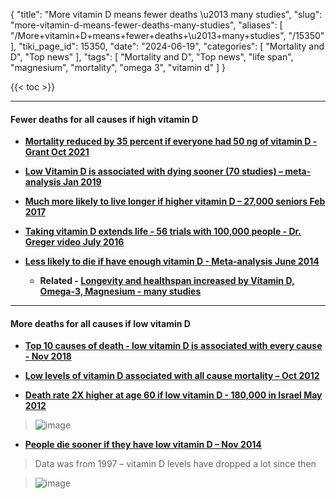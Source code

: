 {
    "title": "More vitamin D means fewer deaths \u2013 many studies",
    "slug": "more-vitamin-d-means-fewer-deaths-many-studies",
    "aliases": [
        "/More+vitamin+D+means+fewer+deaths+\u2013+many+studies",
        "/15350"
    ],
    "tiki_page_id": 15350,
    "date": "2024-06-19",
    "categories": [
        "Mortality and D",
        "Top news"
    ],
    "tags": [
        "Mortality and D",
        "Top news",
        "life span",
        "magnesium",
        "mortality",
        "omega 3",
        "vitamin d"
    ]
}


{{< toc >}}

---

#### Fewer deaths for all causes if high vitamin D

*  **[Mortality reduced by 35 percent if everyone had 50 ng of vitamin D - Grant Oct 2021](/posts/mortality-reduced-by-35-percent-if-everyone-had-50-ng-of-vitamin-d-grant)** 

*  **[Low Vitamin D is associated with dying sooner (70 studies) – meta-analysis Jan 2019](/posts/low-vitamin-d-is-associated-with-dying-sooner-70-studies-meta-analysis)** 

*  **[Much more likely to live longer if higher vitamin D – 27,000 seniors Feb 2017](/posts/much-more-likely-to-live-longer-if-higher-vitamin-d-27000-seniors)** 

*  **[Taking vitamin D extends life - 56 trials with 100,000 people - Dr. Greger video July 2016](/posts/taking-vitamin-d-extends-life-56-trials-with-100000-people-dr-greger-video)** 

*  **[Less likely to die if have enough vitamin D - Meta-analysis June 2014](/posts/less-likely-to-die-if-have-enough-vitamin-d-meta-analysis)** 

   *  **Related - [Longevity and healthspan increased by Vitamin D, Omega-3, Magnesium - many studies](/posts/longevity-and-healthspan-increased-by-vitamin-d-omega-3-magnesium-many-studies)** 

---

#### More deaths for all causes if low vitamin D

*  **[Top 10 causes of death - low vitamin D is associated with every cause - Nov 2018](/posts/top-10-causes-of-death-low-vitamin-d-is-associated-with-every-cause)** 

*  **[Low levels of vitamin D associated with all cause mortality – Oct 2012](/posts/low-levels-of-vitamin-d-associated-with-all-cause-mortality)** 

*  **[Death rate 2X higher at age 60 if low vitamin D - 180,000 in Israel May 2012](/posts/death-rate-2x-higher-at-age-60-if-low-vitamin-d-180000-in-israel)** 

> <img src="/attachments/d3.mock.jpg" alt="image">

*  **[People die sooner if they have low vitamin D – Nov 2014](/posts/people-die-sooner-if-they-have-low-vitamin-d)** 

> Data was from 1997 – vitamin D levels have dropped a lot since then

> <img src="/attachments/d3.mock.jpg" alt="image">